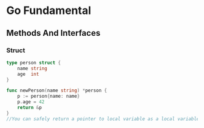 # Go Fundamental  

## Methods And Interfaces  

### Struct  
```go
type person struct {
    name string
    age  int
}
```
```go
func newPerson(name string) *person {
    p := person{name: name}
    p.age = 42
    return &p
}
//You can safely return a pointer to local variable as a local variable will survive the scope of the function.
```